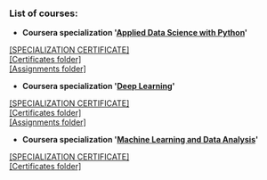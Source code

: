 ### List of courses:  
* **Coursera specialization '[Applied Data Science with Python](https://www.coursera.org/specializations/data-science-python)'**  
  
[[SPECIALIZATION CERTIFICATE]](https://github.com/Lenferdetroud/misc/blob/master/certificates/Applied%20Data%20Science%20with%20Python/SPECIALIZATION.pdf)  
[[Certificates folder]](https://github.com/Lenferdetroud/misc/tree/master/certificates/Applied%20Data%20Science%20with%20Python)  
[[Assignments folder]](https://github.com/Lenferdetroud/ipython-notebooks/tree/master/%D0%90pplied%20Data%20Science%20with%20Python)
  
  
* **Coursera specialization '[Deep Learning](https://www.coursera.org/specializations/deep-learning)'**  
  
[[SPECIALIZATION CERTIFICATE]](https://github.com/Lenferdetroud/misc/tree/master/certificates/Deep%20Learning/SPECIALIZATION.pdf)  
[[Certificates folder]](https://github.com/Lenferdetroud/misc/tree/master/certificates/Deep%20Learning)  
[[Assignments folder]](https://github.com/Lenferdetroud/ipython-notebooks/tree/master/Deep%20Learning)
  
  
* **Coursera specialization '[Machine Learning and Data Analysis](https://www.coursera.org/specializations/machine-learning-data-analysis)'**  
  
[[SPECIALIZATION CERTIFICATE]](https://github.com/Lenferdetroud/misc/tree/master/certificates/Machine%20Learning%20and%20Data%20Analysis/SPECIALIZATION.pdf)  
[[Certificates folder]](https://github.com/Lenferdetroud/misc/tree/master/certificates/Machine%20Learning%20and%20Data%20Analysis)  
